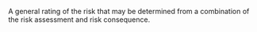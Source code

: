 A general rating of the risk that may be determined from a combination of the risk assessment and risk consequence.